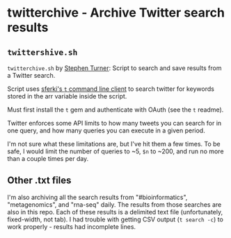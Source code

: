 twitterchive - Archive Twitter search results
=============================================

`twittershive.sh`
-----------------

`twitterchive.sh` by [Stephen Turner](http://stephenturner.us): Script to search and save results from a Twitter search.

Script uses [sferki's `t` command line client](https://github.com/sferik/t) to search twitter for keywords stored in the arr variable inside the script.

Must first install the `t` gem and authenticate with OAuth (see the `t` readme).

Twitter enforces some API limits to how many tweets you can search for in one query, and how many queries you can execute in a given period.

I'm not sure what these limitations are, but I've hit them a few times. To be safe, I would limit the number of queries to ~5, `$n` to ~200, and run no more than a couple times per day.


Other .txt files
----------------

I'm also archiving all the search results from "#bioinformatics", "metagenomics", and "rna-seq" daily. The results from those searches are also in this repo. Each of these results is a delimited text file (unfortunately, fixed-width, not tab). I had trouble with getting CSV output (`t search -c`) to work properly - results had incomplete lines.
